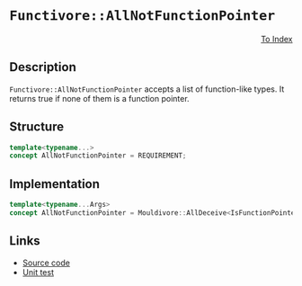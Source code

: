 <!-- Copyright 2024 Feng Mofan
SPDX-License-Identifier: Apache-2.0 -->

# `Functivore::AllNotFunctionPointer`

<p style='text-align: right;'><a href="../../concepts.md#functivore-all-not-function-pointer">To Index</a></p>

## Description

`Functivore::AllNotFunctionPointer` accepts a list of function-like types.
It returns true if none of them is a function pointer.

## Structure

```C++
template<typename...>
concept AllNotFunctionPointer = REQUIREMENT;
```

## Implementation

```C++
template<typename...Args>
concept AllNotFunctionPointer = Mouldivore::AllDeceive<IsFunctionPointer, Args...>;
```

## Links

- [Source code](../../../../conceptrodon/functivore/concepts/all_not_function_pointer.hpp)
- [Unit test](../../../../tests/unit/concepts/functivore/all_not_function_pointer.test.hpp)

